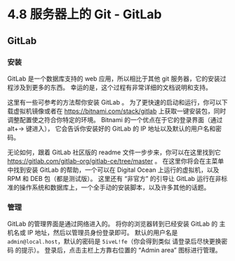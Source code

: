 # 4.8 服务器上的 Git - GitLab

## GitLab

### 安装

GitLab 是一个数据库支持的 web 应用，所以相比于其他 git 服务器，它的安装过程涉及到更多的东西。 幸运的是，这个过程有非常详细的文档说明和支持。

这里有一些可参考的方法帮你安装 GitLab 。 为了更快速的启动和运行，你可以下载虚拟机镜像或者在 https://bitnami.com/stack/gitlab 上获取一键安装包，同时调整配置使之符合你特定的环境。 Bitnami 的一个优点在于它的登录界面（通过 alt+→ 键进入）， 它会告诉你安装好的 GitLab 的 IP 地址以及默认的用户名和密码。

无论如何，跟着 GitLab 社区版的 readme 文件一步步来，你可以在这里找到它 https://gitlab.com/gitlab-org/gitlab-ce/tree/master 。 在这里你将会在主菜单中找到安装 GitLab 的帮助，一个可以在 Digital Ocean 上运行的虚拟机，以及 RPM 和 DEB 包（都是测试版）。 这里还有 “非官方” 的引导让 GitLab 运行在非标准的操作系统和数据库上，一个全手动的安装脚本，以及许多其他的话题。

### 管理

GitLab 的管理界面是通过网络进入的。 将你的浏览器转到已经安装 GitLab 的 主机名或 IP 地址，然后以管理员身份登录即可。 默认的用户名是 `admin@local.host`，默认的密码是 `5iveL!fe`（你会得到类似 请登录后尽快更换密码 的提示）。 登录后，点击主栏上方靠右位置的 “Admin area” 图标进行管理。